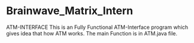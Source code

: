 # Brainwave_Matrix_Intern
ATM-INTERFACE
This is an Fully Functional ATM-Interface program which gives idea that how ATM works.
The main Function is in ATM.java file. 
